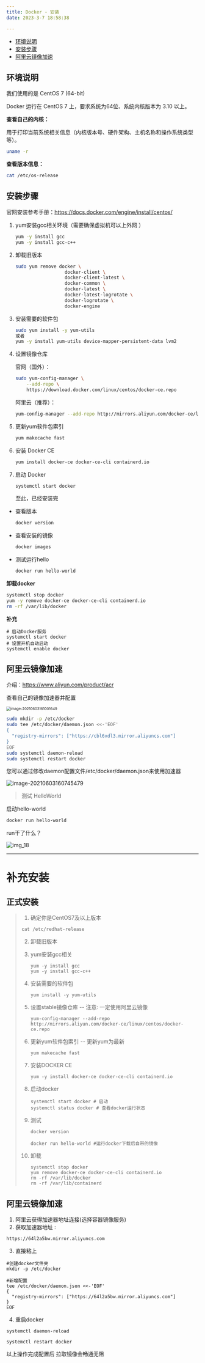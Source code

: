 ```yaml
---
title: Docker - 安装
date: 2023-3-7 18:58:38

---
```


<!-- START doctoc generated TOC please keep comment here to allow auto update -->
<!-- DON'T EDIT THIS SECTION, INSTEAD RE-RUN doctoc TO UPDATE -->


- [环境说明](#%E7%8E%AF%E5%A2%83%E8%AF%B4%E6%98%8E)
- [安装步骤](#%E5%AE%89%E8%A3%85%E6%AD%A5%E9%AA%A4)
- [阿里云镜像加速](#%E9%98%BF%E9%87%8C%E4%BA%91%E9%95%9C%E5%83%8F%E5%8A%A0%E9%80%9F)

<!-- END doctoc generated TOC please keep comment here to allow auto update -->



## 环境说明

我们使用的是 CentOS 7 (64-bit)

Docker 运行在 CentOS 7 上，要求系统为64位、系统内核版本为 3.10 以上。

**查看自己的内核：** 

用于打印当前系统相关信息（内核版本号、硬件架构、主机名称和操作系统类型 等）。

```sh
uname -r
```

**查看版本信息：**

```sh
cat /etc/os-release
```





## 安装步骤

官网安装参考手册：https://docs.docker.com/engine/install/centos/

1. yum安装gcc相关环境（需要确保虚拟机可以上外网 ）

   ```sh
   yum -y install gcc
   yum -y install gcc-c++
   ```

   

2. 卸载旧版本

   ```sh
   sudo yum remove docker \
                     docker-client \
                     docker-client-latest \
                     docker-common \
                     docker-latest \
                     docker-latest-logrotate \
                     docker-logrotate \
                     docker-engine
   ```

   

3. 安装需要的软件包

   ```sh
   sudo yum install -y yum-utils
   或者
   yum -y install yum-utils device-mapper-persistent-data lvm2
   ```

   

4. 设置镜像仓库

   官网（国外）：

   ```sh
   sudo yum-config-manager \
       --add-repo \
       https://download.docker.com/linux/centos/docker-ce.repo
   ```

   阿里云（推荐）：

   ```sh
   yum-config-manager --add-repo http://mirrors.aliyun.com/docker-ce/linux/centos/docker-ce.repo
   ```
   
   

5. 更新yum软件包索引

   ```sh
   yum makecache fast
   ```

   

6. 安装 Docker CE

   ```sh
   yum install docker-ce docker-ce-cli containerd.io
   ```

   

7. 启动 Docker

   ```sh
   systemctl start docker
   ```

   至此，已经安装完



- 查看版本

  ```sh
  docker version
  ```

- 查看安装的镜像

  ```sh
  docker images
  ```

- 测试运行hello

  ```sh
  docker run hello-world
  ```



**卸载docker**

```sh
systemctl stop docker
yum -y remove docker-ce docker-ce-cli containerd.io
rm -rf /var/lib/docker
```

**补充**

```
# 启动Docker服务
systemctl start docker
# 设置开机自动启动
systemctl enable docker
```





## 阿里云镜像加速

介绍：https://www.aliyun.com/product/acr

查看自己的镜像加速器并配置

<img src="./images/image-20210603161001649.png" alt="image-20210603161001649" style="zoom:67%;" />



```sh
sudo mkdir -p /etc/docker
sudo tee /etc/docker/daemon.json <<-'EOF'
{
  "registry-mirrors": ["https://cbl6xdl3.mirror.aliyuncs.com"]
}
EOF
sudo systemctl daemon-reload
sudo systemctl restart docker
```

您可以通过修改daemon配置文件/etc/docker/daemon.json来使用加速器

![image-20210603160745479](./images/image-20210603160745479.png)



> 测试 HelloWorld

启动hello-world

```sh
docker run hello-world
```

run干了什么？

![img_18](./images/img_18.png)









---

# 补充安装

## 正式安装

> 1. 确定你是CentOS7及以上版本
>
> ```
> cat /etc/redhat-release
> ```
>
> 2. 卸载旧版本
>
> 3. yum安装gcc相关
>
>    ```
>    yum -y install gcc
>    yum -y install gcc-c++
>    ```
>
> 
>
> 4. 安装需要的软件包
>
>    ```
>    yum install -y yum-utils
>    ```
>
> 
>
> 5. 设置stable镜像仓库 -- 注意: 一定使用阿里云镜像
>
>    ```
>    yum-config-manager --add-repo http://mirrors.aliyun.com/docker-ce/linux/centos/docker-ce.repo
>    ```
>
> 
>
> 6. 更新yum软件包索引 -- 更新yum为最新
>
>    ```
>    yum makecache fast
>    ```
>
> 
>
> 7. 安装DOCKER CE
>
>    ```
>    yum -y install docker-ce docker-ce-cli containerd.io
>    ```
>
> 
>
> 8. 启动docker
>
>    ```
>    systemctl start docker # 启动
>    systemctl status docker # 查看docker运行状态
>    ```
>
> 9. 测试
>
>    ```
>    docker version
>    ```
>
>    ```
>    docker run hello-world #运行docker下载后自带的镜像
>    ```
>
> 10. 卸载
>
>     ```
>     systemctl stop docker 
>     yum remove docker-ce docker-ce-cli containerd.io
>     rm -rf /var/lib/docker
>     rm -rf /var/lib/containerd
>     ```
>
> 



## 阿里云镜像加速

1.  阿里云获得加速器地址连接(选择容器镜像服务)
2.  获取加速器地址 :

```
https://64l2a5bw.mirror.aliyuncs.com
```

3. 直接粘上

```
#创建docker文件夹
mkdir -p /etc/docker

#新增配置
tee /etc/docker/daemon.json <<-'EOF'
{
  "registry-mirrors": ["https://64l2a5bw.mirror.aliyuncs.com"]
}
EOF
```

4. 重启docker

```
systemctl daemon-reload

systemctl restart docker
```



以上操作完成配置后 拉取镜像会畅通无阻

